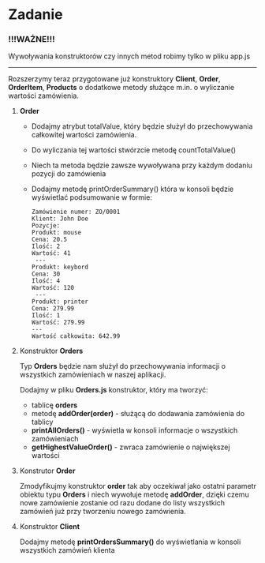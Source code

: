 # Zadanie


### !!!WAŻNE!!!
Wywoływania konstruktorów czy innych metod robimy tylko w pliku app.js

---

Rozszerzymy teraz przygotowane już konstruktory **Client**, **Order**, **OrderItem**, **Products** o dodatkowe metody służące m.in. o wyliczanie wartości zamówienia.

1) **Order**

    - Dodajmy atrybut totalValue, który będzie służył do przechowywania całkowitej wartości zamówienia.
    - Do wyliczania tej wartości stwórzcie metodę countTotalValue()        
    - Niech ta metoda będzie zawsze wywoływana przy każdym dodaniu pozycji do zamówienia
    - Dodajmy metodę printOrderSummary() która w konsoli będzie wyświetlać podsumowanie w formie:
    
        ```
        Zamówienie numer: ZO/0001
        Klient: John Doe
        Pozycje:
        Produkt: mouse
        Cena: 20.5
        Ilość: 2
        Wartość: 41
         ---
        Produkt: keybord
        Cena: 30
        Ilość: 4
        Wartość: 120
         ---
        Produkt: printer
        Cena: 279.99
        Ilość: 1
        Wartość: 279.99
        ---
        Wartość całkowita: 642.99
      
        ```
   
2) Konstruktor **Orders**

    Typ **Orders** będzie nam służył do przechowywania informacji o wszystkich zamówieniach w naszej aplikacji.
    
    Dodajmy w pliku **Orders.js** konstruktor, który ma tworzyć:
    - tablicę **orders**
    - metodę **addOrder(order)** - służącą do dodawania zamówienia do tablicy
    - **printAllOrders()** - wyświetla w konsoli informacje o wszystkich zamówieniach
    - **getHighestValueOrder()** - zwraca zamówienie o największej wartości
    
3) Konstrutor **Order**

    Zmodyfikujmy konstruktor **order** tak aby oczekiwał jako ostatni parametr obiektu typu **Orders** i niech wywołuje metodę **addOrder**, 
    dzięki czemu nowe zamówienie zostanie od razu dodane do listy wszystkich zamówień już przy tworzeniu nowego zamówienia.

4) Konstruktor **Client**

    Dodajmy metodę **printOrdersSummary()** do wyświetlania w konsoli wszystkich zamówień klienta